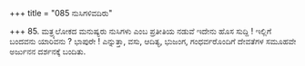+++
title = "085 ನುಸಿಗಳಿವದಿರು"

+++
85. ಮತ್ರ್ಯಲೋಕದ ಮನುಷ್ಯರು ನುಸಿಗಳು ಎಂಬ ಪ್ರತೀತಿಯ ನಡುವೆ ಇದೇನು ಹೊಸ ಸುದ್ದಿ ! ಇಲ್ಲಿಗೆ ಬಂದವನು ಯಾರಿವನು ? ಭಾಪುರೇ ! ಎನ್ನುತ್ತಾ, ವಸು, ಆದಿತ್ಯ, ಭುಜಂಗ, ಗಂಧರ್ವರೊಂದಿಗೆ ದೇವತೆಗಳ ಸಮೂಹವೇ ಅರ್ಜುನನ ದರ್ಶನಕ್ಕೆ  ಬಂದಿತು.